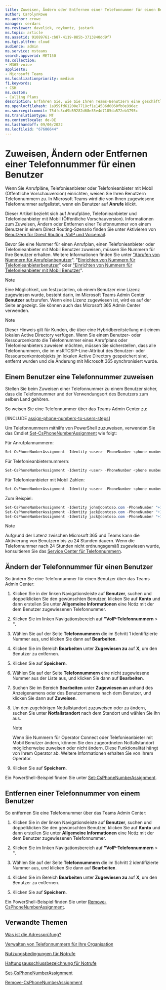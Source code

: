 ```yaml
---
title: Zuweisen, Ändern oder Entfernen einer Telefonnummer für einen Benutzer
author: CarolynRowe
ms.author: crowe
manager: serdars
ms.reviewer: davelick, roykuntz, jastark
ms.topic: article
ms.assetid: 91089761-cb87-4119-885b-3713840dd9f7
ms.tgt.pltfrm: cloud
audience: admin
ms.service: msteams
search.appverid: MET150
ms.collection:
- M365-voice
appliesto:
- Microsoft Teams
ms.localizationpriority: medium
f1.keywords:
- CSH
ms.custom:
- Calling Plans
description: Erfahren Sie, wie Sie Ihren Teams-Benutzern eine geschäftliche Telefonnummer zuweisen oder diese ändern oder entfernen können, damit Unternehmen und Kunden von außerhalb anrufen können.
ms.openlocfilehash: 1a959fd61200e7718cf1e14586d0060fb0e996ec
ms.sourcegitcommit: 75dfc3cd9b59282d68e35e4d7185da572eb3795c
ms.translationtype: MT
ms.contentlocale: de-DE
ms.lasthandoff: 09/06/2022
ms.locfileid: "67606644"
---
```

# <a name="assign-change-or-remove-a-phone-number-for-a-user"></a>Zuweisen, Ändern oder Entfernen einer Telefonnummer für einen Benutzer

Wenn Sie Anrufpläne, Telefonieanbieter oder Telefonieanbieter mit Mobil (Öffentliche Vorschauversion) einrichten, weisen Sie Ihren Benutzern Telefonnummern zu. In Microsoft Teams wird die von Ihnen zugewiesene Telefonnummer aufgelistet, wenn ein Benutzer auf **Anrufe** klickt.

Dieser Artikel bezieht sich auf Anrufpläne, Telefonieanbieter und Telefonieanbieter mit Mobil (Öffentliche Vorschauversion). Informationen zum Zuweisen, Ändern oder Entfernen einer Telefonnummer von einem Benutzer in einem Direct Routing-Szenario finden Sie unter Aktivieren von [Benutzern für Direct Routing, VoIP und Voicemail](./direct-routing-enable-users.md).

Bevor Sie eine Nummer für einen Anrufplan, einen Telefonieanbieter oder Telefonieanbieter mit Mobil Benutzer zuweisen, müssen Sie Nummern für Ihre Benutzer erhalten. Weitere Informationen finden Sie unter ["Abrufen von Nummern für Anrufplanbenutzer](getting-phone-numbers-for-your-users.md)", "[Einrichten von Nummern für Telefonieanbieterbenutzer](operator-connect-configure.md#set-up-phone-numbers)" oder ["Einrichten von Nummern für Telefonieanbieter mit Mobil Benutzer](operator-connect-mobile-configure.md)".

> [!NOTE]
> Eine Möglichkeit, um festzustellen, ob einem Benutzer eine Lizenz zugewiesen wurde, besteht darin, im Microsoft Teams Admin Center **Benutzer** aufzurufen. Wenn eine Lizenz zugewiesen ist, wird es auf der Seite angezeigt.  Sie können auch das Microsoft 365 Admin Center verwenden.

> [!NOTE]
> Dieser Hinweis gilt für Kunden, die über eine Hybridbereitstellung mit einem lokalen Active Directory verfügen. Wenn Sie einem Benutzer- oder Ressourcenkonto die Telefonnummer eines Anrufplans oder Telefonieanbieters zuweisen möchten, müssen Sie sicherstellen, dass alle Telefonnummern, die im msRTCSIP-Line-Attribut des Benutzer- oder Ressourcenkontoobjekts im lokalen Active Directory gespeichert sind, entfernt wurden und die Änderung mit Microsoft 365 synchronisiert wurde.

## <a name="assign-a-phone-number-to-a-user"></a>Einem Benutzer eine Telefonnummer zuweisen

Stellen Sie beim Zuweisen einer Telefonnummer zu einem Benutzer sicher, dass die Telefonnummer und der Verwendungsort des Benutzers zum selben Land gehören.

So weisen Sie eine Telefonnummer über das Teams Admin Center zu:

[!INCLUDE [assign-phone-numbers-to-users-steps](./includes/assign-phone-numbers-to-users-steps.md)]


Um Telefonnummern mithilfe von PowerShell zuzuweisen, verwenden Sie das Cmdlet [Set-CsPhoneNumberAssignment](/powershell/module/teams/set-csphonenumberassignment) wie folgt:

Für Anrufplannummern:

```PowerShell
Set-CsPhoneNumberAssignment -Identity <user> -PhoneNumber <phone number> -PhoneNumberType CallingPlan
```

Für Telefonieanbieternummern:

```PowerShell
Set-CsPhoneNumberAssignment -Identity <user> -PhoneNumber <phone number> -PhoneNumberType OperatorConnect
```

Für Telefonieanbieter mit Mobil Zahlen:

```PowerShell
Set-CsPhoneNumberAssignment -Identity <user> -PhoneNumber <phone number> -PhoneNumberType OCMobile
```

Zum Beispiel: 

```PowerShell
Set-CsPhoneNumberAssignment -Identity john@contoso.com -PhoneNumber "+14255550101" -PhoneNumberType CallingPlan
Set-CsPhoneNumberAssignment -Identity jack@contoso.com -PhoneNumber "+14255550102" -PhoneNumberType OperatorConnect
Set-CsPhoneNumberAssignment -Identity jack@contoso.com -PhoneNumber "+14255550103" -PhoneNumberType OCMobile
```







> [!NOTE]
> Aufgrund der Latenz zwischen Microsoft 365 und Teams kann die Aktivierung von Benutzern bis zu 24 Stunden dauern. Wenn die Telefonnummer nach 24 Stunden nicht ordnungsgemäß zugewiesen wurde, konsultieren Sie das [Service Center für Telefonnummern](https://pstnsd.powerappsportals.com/).

## <a name="change-a-phone-number-for-a-user"></a>Ändern der Telefonnummer für einen Benutzer

So ändern Sie eine Telefonnummer für einen Benutzer über das Teams Admin Center:

1. Klicken Sie in der linken Navigationsleiste auf **Benutzer**, suchen und doppelklicken Sie den gewünschten Benutzer, klicken Sie auf **Konto** und dann erstellen Sie unter **Allgemeine Informationen** eine Notiz mit der dem Benutzer zugewiesenen Telefonnummer.

2. Klicken Sie im linken Navigationsbereich auf **"VoIP-Telefonnummern** \> **"**.

3. Wählen Sie auf der Seite **Telefonnummern** die im Schritt 1 identifizierte Nummer aus, und klicken Sie dann auf **Bearbeiten**.

4. Klicken Sie im Bereich **Bearbeiten** unter **Zugewiesen zu** auf **X**, um den Benutzer zu entfernen.

5. Klicken Sie auf **Speichern**.

6. Wählen Sie auf der Seite **Telefonnummern** eine nicht zugewiesene Nummer aus der Liste aus, und klicken Sie dann auf **Bearbeiten**.

7. Suchen Sie im Bereich **Bearbeiten** unter **Zugewiesen an** anhand des Anzeigenamens oder des Benutzernamens nach dem Benutzer, und klicken Sie dann auf **Zuweisen**.

8. Um den zugehörigen Notfallstandort zuzuweisen oder zu ändern, suchen Sie unter **Notfallstandort** nach dem Standort und wählen Sie ihn aus.

      > [!NOTE]
      > Wenn Sie Nummern für Operator Connect oder Telefonieanbieter mit Mobil Benutzer ändern, können Sie den zugeordneten Notfallstandort möglicherweise zuweisen oder nicht ändern. Diese Funktionalität hängt von Ihrem Operator ab. Weitere Informationen erhalten Sie von Ihrem Operator.

9. Klicken Sie auf **Speichern**.

Ein PowerShell-Beispiel finden Sie unter [Set-CsPhoneNumberAssignment](/powershell/module/teams/set-csphonenumberassignment).

## <a name="remove-a-phone-number-from-a-user"></a>Entfernen einer Telefonnummer von einem Benutzer

So entfernen Sie eine Telefonnummer über das Teams Admin Center:

1. Klicken Sie in der linken Navigationsleiste auf **Benutzer**, suchen und doppelklicken Sie den gewünschten Benutzer, klicken Sie auf **Konto** und dann erstellen Sie unter **Allgemeine Informationen** eine Notiz mit der dem Benutzer zugewiesenen Telefonnummer.

2. Klicken Sie im linken Navigationsbereich auf **"VoIP-Telefonnummern** \> **"**.

3. Wählen Sie auf der Seite **Telefonnummern** die im Schritt 2 identifizierte Nummer aus, und klicken Sie dann auf **Bearbeiten**.

4. Klicken Sie im Bereich **Bearbeiten** unter **Zugewiesen zu** auf **X**, um den Benutzer zu entfernen.

5. Klicken Sie auf **Speichern**.

Ein PowerShell-Beispiel finden Sie unter [Remove-CsPhoneNumberAssignment](/powershell/module/teams/remove-csphonenumberassignment).

## <a name="related-topics"></a>Verwandte Themen

[Was ist die Adressprüfung?](/skypeforbusiness/what-are-calling-plans-in-office-365/what-is-address-validation)

[Verwalten von Telefonnummern für Ihre Organisation](/microsoftteams/manage-phone-numbers-for-your-organization)

[Nutzungsbedingungen für Notrufe](./emergency-calling-terms-and-conditions.md)

[Haftungsausschlussbezeichnung für Notrufe](https://github.com/MicrosoftDocs/OfficeDocs-SkypeForBusiness/blob/live/Teams/downloads/emergency-calling/emergency-calling-label-(en-us)-(v.1.0).zip?raw=true)

[Set-CsPhoneNumberAssignment](/powershell/module/teams/set-csphonenumberassignment)

[Remove-CsPhoneNumberAssignment](/powershell/module/teams/remove-csphonenumberassignment)
